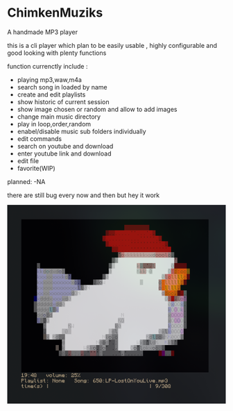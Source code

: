 # ChimkenMuziks
A handmade MP3 player

this is a cli player which plan to be easily usable , highly configurable
and good looking with plenty functions

function currenctly include :
- playing mp3,waw,m4a
- search song in loaded by name
- create and edit playlists
- show historic of current session
- show image chosen or random and allow to add images
- change main music directory
- play in loop,order,random
- enabel/disable music sub folders individually
- edit commands
- search on youtube and download
- enter youtube link and download
- edit file
- favorite(WIP)
	
planned:
-NA
	
there are still bug every now and then but hey it work 

![exemple display during a song](/exemple.png)